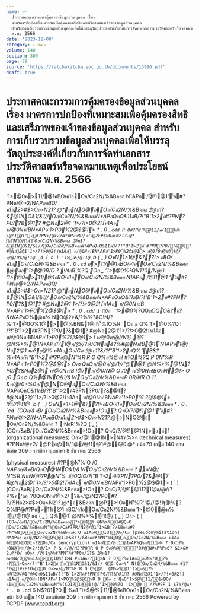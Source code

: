 ```yaml
---
name: >-
  ประกาศคณะกรรมการคุ้มครองข้อมูลส่วนบุคคล เรื่อง
  มาตรการปกป้องที่เหมาะสมเพื่อคุ้มครองสิทธิและเสรีภาพของเจ้าของข้อมูลส่วนบุคคล
  สำหรับการเก็บรวบรวมข้อมูลส่วนบุคคลเพื่อให้บรรลุวัตถุประสงค์ที่เกี่ยวกับการจัดทำเอกสารประวัติศาสตร์หรือจดหมายเหตุเพื่อประโยชน์สาธารณะ
  พ.ศ. 2566
date: '2023-12-08'
category: ง พิเศษ
volume: 140
section: 309
page: 79
source: 'https://ratchakitcha.soc.go.th/documents/13996.pdf'
draft: true
---
```


# ประกาศคณะกรรมการคุ้มครองข้อมูลส่วนบุคคล เรื่อง มาตรการปกป้องที่เหมาะสมเพื่อคุ้มครองสิทธิและเสรีภาพของเจ้าของข้อมูลส่วนบุคคล สำหรับการเก็บรวบรวมข้อมูลส่วนบุคคลเพื่อให้บรรลุวัตถุประสงค์ที่เกี่ยวกับการจัดทำเอกสารประวัติศาสตร์หรือจดหมายเหตุเพื่อประโยชน์สาธารณะ พ.ศ. 2566

'1>@0ค>11/@1คBO/ค1อOอ/Cล2N/%&Bคคล N1APอ /@!1@1''้อ#?PNห/@>2/N*APอคBO/ค1อ2>#$>Oล>N21?.@*อNO@อOอ/Cล2N/%&Bคคล 2ํ@ห1?&@1NO&1/&1//Oอ/Cล2N/%&BคคลN*APอQหO&11ลB/?!"B'1>2ค์#?PN?P0/?&@1? #ํ@Nอ2@1 '1>/?!>0@2!1์ห1Aอ ห/@0Nห!BN*APอ'1>P0%์2@$@1> * . 0 . `cdd P 0#?PN'็%@12/ค/1ํ@ห% /@!1@1''้อ#?PNห/@>2/N*APอคBO/ค1อ2>#$>Oล>N21?.@* อNO@อOอ/Cล2N/%&Bคคล 2ํ@ห1?&@1NO&1/&1//Oอ/Cล2N/%&BคคลN*APอQหO&11ลB/?!"B'1>2ค์ #?PN?P0/?&@1? #ํ@Nอ2@1'1>/?!>0@2!1์ห1Aอ ห/@0Nห!BN*APอ'1>P0%์2@$@1> อ@0?0อํ@%@!@/ค/@/Q%/@!1@ _d ( b ) '1>อ&/@!1@ `b ( _ ) OหN*1>1@&??!> คBO/ค1อOอ/Cล2N/%&Bคคล * . 0 . `cd` ค>11/@1คBO/ค1อOอ/Cล2N/%&Bคคล @ออ'1>@0R/O ? !NอR'%?Q Oอ _ '1>@0%?QN1?0/N@ ì '1>@0ค>11/@1คBO/ค1อOอ/Cล2N/%&Bคคล N1APอ /@!1@1 ''้อ#?PNห/@>2/N*APอคBO/ค1อ2>#$>Oล>N21?.@*อNO@อOอ/Cล2N/%&Bคคล 2ํ@ห1?&@1NO&1/&1// Oอ/Cล2N/%&BคคลN*APอQหO&11ลB/?!"B'1>2ค์#?PN?P0/?&@1? #ํ@Nอ2@1'1>/?!>0@2!1์ห1Aอ ห/@0Nห!B N*APอ'1>P0%์2@$@1> * . 0 . `cdd î Oอ ` '1>@0%?QQหOQO&?ค?&N/APอ*O%ํ@ห% NO@2>&/?%%?&O!N/?%'1>@0Q%1@>@%BN&1@ N'็%!O%R' Oอ a Q%'1>@0%?Q ì /?!"B'1>2ค์#?PN?P0/?&@1? #ํ@Nอ2@1'1>/?!>0@2!1์ห1Aอ ห/@0Nห!BN*APอ'1>P0%์2@$@1> î ห/@0ค/@//N@ @1 ํ @N%>%@1N*APอ1?1@ค/@//?อ0CNอ&?%#@Nห!B@1์ N1APอ1@/ Nอ2@1 หล?ฐ@% ห1AอOอ/Cล 2ํ@ห1?&/?!"B'1>2ค์Q%'ัB&?%ห1Aอ/?!"B'1>2ค์#?Pอ@N'็%R'R O Q%อ%@ค! #?Q%?Q P 0N'็%R' N*APอ'1>P0%์2@$@1> Oล>QหOห/@0ค/@/1//"@@1 ํ @N%>%@1N?P0/?&Nอ2@1 ห/@0Nห!B !@/ห/@0/N@ O /0 ห/@0Nห!BOหN@!> O /0 Oอ b Q%@1NO&1/&1//Oอ/Cล2N/%&BคคลP 0R/NR O 1?&ค/@/0>%0อ/@NO@อOอ/Cล2N/%&Bคคล N*APอQหO&11ลB/?!"B'1>2ค์#?PN?P0/?&@1? #ํ@Nอ2@1'1>/?!>0@2!1์ห1Aอ ห/@0Nห!BN*APอ'1>P0%์ 2@$@1> !@//@!1@ `b ( _ ) OหN*1>1@&??!>คBO/ค1อOอ/Cล2N/%&Bคคล * . 0 . `cd` (COค/&คB/ Oอ/Cล2N/%&Bคคล>!Oอ? QหO/?/@!1@1''้อ#?PNห/@>2/N*APอคBO/ค1อ2>#$>Oล>N21?.@*อNO@อ Oอ/Cล2N/%&Bคคล ? !NอR'%?Q ( _ ) (COค/&คB/Oอ/Cล2N/%&Bคคล>!Oอ? QหO/?/@!1@1N>อค์1 (organizational measures) Oล>/@!1@1N>N#ค%>ค (technical measures) #?PNห/@>2/ @Pอ@1//"@/@!1@1#@@0.@* หน้า 79 เลม 140 ตอนพิเศษ 309 ง ราชกิจจานุเบกษา 8 ธันวาคม 2566

(physical measures) #?Pํ@N'็% O /0 N*APอค/&คB/QหO@1NO&1/&1//Oอ/Cล2N/%&Bคคล ? ลN@/ N'็%R'N#N@#?Pํ@N'็% .@0Q!O/?!"B'1>2ค์#?PN?P0/?&@1? #ํ@Nอ2@1'1>/?!>0@2!1์ห1Aอ ห/@0Nห!BN*APอ'1>P0%์2@$@1> ( ` ) (COค/&คB/Oอ/Cล2N/%&Bคคล>!Oอ? QหO/?/@!1@11?1@ค/@//?P%ค'ลอ .?0QหONห/@>2/ ?&ค/@/N2?P0#?P/?!Nอ2>#$>Oล>N21?.@*อ&Bคคล @P>!OอN'็%R'!@//@!1ฐ@%?Q%!Pํ@#?Pค>11/@1 คBO/ค1อOอ/Cล2N/%&Bคคล'1>@0ํ@ห% !@//@!1@ ae ( _ ) Q%@1 ํ @N%>%@1!@/ ( _ ) Oล> ( ` ) (COค/&คB/Oอ/Cล2N/%&Bคคลอ@*>@1@ ํ @N%>%@1#ํ@QหO Oอ/Cล2N/%&BคคลN'็%Oอ/Cล#?PR/N2@/@1"1>&B!?/&Bคคล#?PN'็%NO@อOอ/Cล2N/%&BคคลR O ห1Aอ#ํ@@1O)Oอ/Cล (pseudonymization) N*APอล ค/@/N2?P0Q%@11>&B!?/&Bคคล#?PN'็%NO@อOอ/Cล2N/%&Bคคล ห1Aอ #ํ@@1NO@1ห?2Oอ/Cล (encryption) ห1AอQO/@!1@1อAP%Q%ล?1>N ? 0/?% อ0N@Nห/@>2/!@/1> ? & ค/@/N2?P0R O P 0คํ@%@"@'ั?0#@N#คP%Pล0? &1>&# 2.@*O/ ลOอ/ /@!1ฐ@%#?PN'็%#?P0อ/1?& 2ํ@ห1?&ห%N/0@%ห1Aอ>@1Q%'1>N.#ห1Aอล?1>N ? 0/?%ห1AอQลONค?0?% ล?1>Oล>/?!"B'1>2ค์ อ@1NO&1/&1// QO Oล>N'ิ N(0Oอ/Cล2N/%&Bคคล #1?*0@1#?P!OอQO Oล>ค/@/N'็%R'R O Q%@1 ํ @N%>%@1'1>อ&?% ห@2@/@1"#ํ@QหO&11ลB/?!"B'1>2ค์#?PN?P0/?&@1? #ํ@Nอ2@1'1>/?!>0@2!1์ ห1Aอ ห/@0Nห!BN*APอ'1>P0%์2@$@1>R O Oอ c QหO'1>$@%11/@1คBO/ค1อOอ/Cล2N/%&BคคลN'็%(CO1?1@@1!@/'1>@0%?Q '1>@0  /?%#?P 1 $?%/@ค/ * . 0 . `cd 6 N$?01?0  %ค1 '1>$@%11/@1คBO/ค1อOอ/Cล2N/%&Bคคล หน้า 80 เลม 140 ตอนพิเศษ 309 ง ราชกิจจานุเบกษา 8 ธันวาคม 2566 Powered by TCPDF (www.tcpdf.org)
